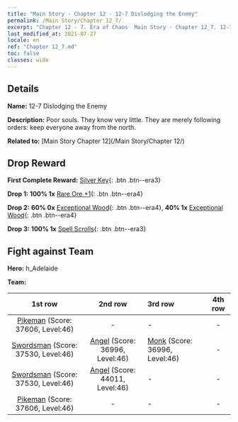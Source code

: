 ```yaml
---
title: "Main Story - Chapter 12 - 12-7 Dislodging the Enemy"
permalink: /Main Story/Chapter 12_7/
excerpt: "Chapter 12 - 7. Era of Chaos  Main Story - Chapter 12_7. 12-7 Dislodging the Enemy"
last_modified_at: 2021-07-27
locale: en
ref: "Chapter 12_7.md"
toc: false
classes: wide
---
```


## Details

 **Name:** 12-7 Dislodging the Enemy

 **Description:** Poor souls. They know very little. They are merely following orders: keep everyone away from the north.

 **Related to:** [Main Story Chapter 12](/Main Story/Chapter 12/)

## Drop Reward

 **First Complete Reward:** [Silver Key](/Items/con_693/){: .btn .btn--era3}

 **Drop 1:** **100% 1x** [Rare Ore +1](/Items/mat_40/){: .btn .btn--era4}

 **Drop 2:** **60% 0x** [Exceptional Wood](/Items/mat_34/){: .btn .btn--era4}, **40% 1x** [Exceptional Wood](/Items/mat_34/){: .btn .btn--era4}

 **Drop 3:** **100% 1x** [Spell Scrolls](/Items/con_694/){: .btn .btn--era3}


## Fight against Team
 **Hero:** h_Adelaide

 **Team:**


  | 1st row | 2nd row | 3rd row | 4th row |
  |:----:|:----:|:----|:----:|
  | [Pikeman](/units/Pikeman/) (Score: 37606, Level:46)  | - | - | - |
  | [Swordsman](/units/Swordsman/) (Score: 37530, Level:46)  | [Angel](/units/Angel/) (Score: 36996, Level:46)  | [Monk](/units/Monk/) (Score: 36996, Level:46)  | - |
  | [Swordsman](/units/Swordsman/) (Score: 37530, Level:46)  | [Angel](/units/Angel/) (Score: 44011, Level:46)  | - | - |
  | [Pikeman](/units/Pikeman/) (Score: 37606, Level:46)  | - | - | - |


